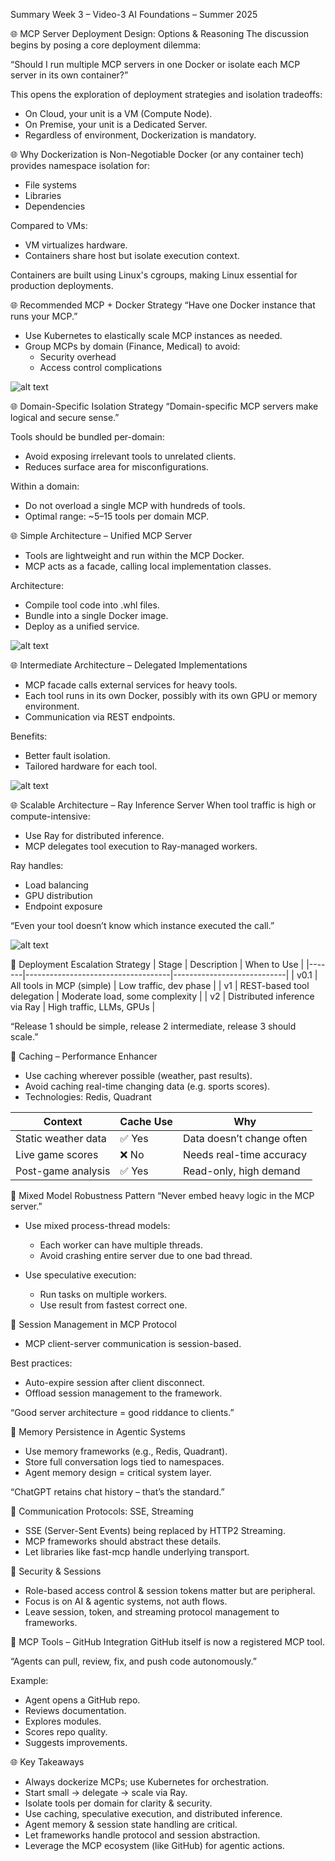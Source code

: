 Summary Week 3 – Video-3
AI Foundations – Summer 2025

🌐 MCP Server Deployment Design: Options & Reasoning
The discussion begins by posing a core deployment dilemma:

“Should I run multiple MCP servers in one Docker or isolate each MCP server in its own container?”

This opens the exploration of deployment strategies and isolation tradeoffs:

- On Cloud, your unit is a VM (Compute Node).
- On Premise, your unit is a Dedicated Server.
- Regardless of environment, Dockerization is mandatory.

🌐 Why Dockerization is Non-Negotiable
Docker (or any container tech) provides namespace isolation for:

- File systems
- Libraries
- Dependencies

Compared to VMs:

- VM virtualizes hardware.
- Containers share host but isolate execution context.

Containers are built using Linux's cgroups, making Linux essential for production deployments.

🌐 Recommended MCP + Docker Strategy
“Have one Docker instance that runs your MCP.”

- Use Kubernetes to elastically scale MCP instances as needed.
- Group MCPs by domain (Finance, Medical) to avoid:
  - Security overhead
  - Access control complications

![alt text](<Screenshot -1.png>)

🌐 Domain-Specific Isolation Strategy
“Domain-specific MCP servers make logical and secure sense.”

Tools should be bundled per-domain:

- Avoid exposing irrelevant tools to unrelated clients.
- Reduces surface area for misconfigurations.

Within a domain:

- Do not overload a single MCP with hundreds of tools.
- Optimal range: ~5–15 tools per domain MCP.

🌐 Simple Architecture – Unified MCP Server

- Tools are lightweight and run within the MCP Docker.
- MCP acts as a facade, calling local implementation classes.

Architecture:

- Compile tool code into .whl files.
- Bundle into a single Docker image.
- Deploy as a unified service.

![alt text](<Screenshot -2.png>)

🌐 Intermediate Architecture – Delegated Implementations

- MCP facade calls external services for heavy tools.
- Each tool runs in its own Docker, possibly with its own GPU or memory environment.
- Communication via REST endpoints.

Benefits:

- Better fault isolation.
- Tailored hardware for each tool.

![alt text](<Screenshot -3.png>)

🌐 Scalable Architecture – Ray Inference Server
When tool traffic is high or compute-intensive:

- Use Ray for distributed inference.
- MCP delegates tool execution to Ray-managed workers.

Ray handles:

- Load balancing
- GPU distribution
- Endpoint exposure

“Even your tool doesn’t know which instance executed the call.”

![alt text](<Screenshot -4.png>)

🚦 Deployment Escalation Strategy
| Stage | Description | When to Use |
|-------|------------------------------------|----------------------------|
| v0.1 | All tools in MCP (simple) | Low traffic, dev phase |
| v1 | REST-based tool delegation | Moderate load, some complexity |
| v2 | Distributed inference via Ray | High traffic, LLMs, GPUs |

“Release 1 should be simple, release 2 intermediate, release 3 should scale.”

🔗 Caching – Performance Enhancer

- Use caching wherever possible (weather, past results).
- Avoid caching real-time changing data (e.g. sports scores).
- Technologies: Redis, Quadrant

| Context             | Cache Use | Why                       |
| ------------------- | --------- | ------------------------- |
| Static weather data | ✅ Yes    | Data doesn’t change often |
| Live game scores    | ❌ No     | Needs real-time accuracy  |
| Post-game analysis  | ✅ Yes    | Read-only, high demand    |

🔗 Mixed Model Robustness Pattern
“Never embed heavy logic in the MCP server.”

- Use mixed process-thread models:

  - Each worker can have multiple threads.
  - Avoid crashing entire server due to one bad thread.

- Use speculative execution:
  - Run tasks on multiple workers.
  - Use result from fastest correct one.

🔗 Session Management in MCP Protocol

- MCP client-server communication is session-based.

Best practices:

- Auto-expire session after client disconnect.
- Offload session management to the framework.

“Good server architecture = good riddance to clients.”

🔗 Memory Persistence in Agentic Systems

- Use memory frameworks (e.g., Redis, Quadrant).
- Store full conversation logs tied to namespaces.
- Agent memory design = critical system layer.

“ChatGPT retains chat history – that’s the standard.”

🔗 Communication Protocols: SSE, Streaming

- SSE (Server-Sent Events) being replaced by HTTP2 Streaming.
- MCP frameworks should abstract these details.
- Let libraries like fast-mcp handle underlying transport.

🔗 Security & Sessions

- Role-based access control & session tokens matter but are peripheral.
- Focus is on AI & agentic systems, not auth flows.
- Leave session, token, and streaming protocol management to frameworks.

🔗 MCP Tools – GitHub Integration
GitHub itself is now a registered MCP tool.

“Agents can pull, review, fix, and push code autonomously.”

Example:

- Agent opens a GitHub repo.
- Reviews documentation.
- Explores modules.
- Scores repo quality.
- Suggests improvements.

🌐 Key Takeaways

- Always dockerize MCPs; use Kubernetes for orchestration.
- Start small → delegate → scale via Ray.
- Isolate tools per domain for clarity & security.
- Use caching, speculative execution, and distributed inference.
- Agent memory & session state handling are critical.
- Let frameworks handle protocol and session abstraction.
- Leverage the MCP ecosystem (like GitHub) for agentic actions.

